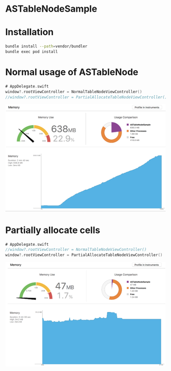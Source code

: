 # ASTableNodeSample

# Installation
```bash
bundle install --path=vendor/bundler
bundle exec pod install
```

# Normal usage of ASTableNode

```swift
# AppDelegate.swift
window?.rootViewController = NormalTableNodeViewController()
//window?.rootViewController = PartialAllocateTableNodeViewController()
```

![Normal Mode Mmemory Use](docs/normal.png)

# Partially allocate cells

```swift
# AppDelegate.swift
//window?.rootViewController = NormalTableNodeViewController()
window?.rootViewController = PartialAllocateTableNodeViewController()
```


![Partially allocate Memory Use](docs/partial.png)
